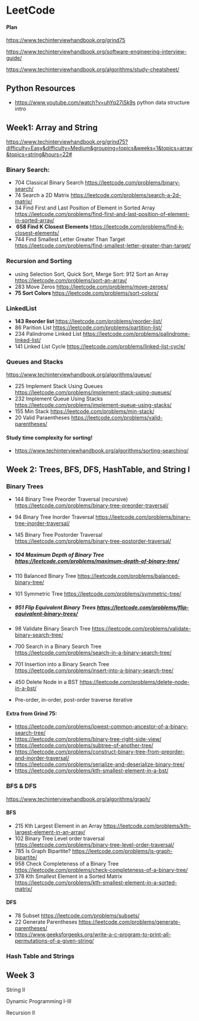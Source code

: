# LeetCode

#### Plan 

https://www.techinterviewhandbook.org/grind75

https://www.techinterviewhandbook.org/software-engineering-interview-guide/

https://www.techinterviewhandbook.org/algorithms/study-cheatsheet/

## Python Resources

- https://www.youtube.com/watch?v=uhYq27iSk9s python data structure intro

##  Week1: Array and String

https://www.techinterviewhandbook.org/grind75?difficulty=Easy&difficulty=Medium&grouping=topics&weeks=1&topics=array&topics=string&hours=22#

### Binary Search:

- 704 Classical Binary Search https://leetcode.com/problems/binary-search/
- 74 Search a 2D Matrix https://leetcode.com/problems/search-a-2d-matrix/
- 34 Find First and Last Position of Element in Sorted Array https://leetcode.com/problems/find-first-and-last-position-of-element-in-sorted-array/
-  <b> 658 Find K Closest Elements </b> https://leetcode.com/problems/find-k-closest-elements/
- 744 Find Smallest Letter Greater Than Target https://leetcode.com/problems/find-smallest-letter-greater-than-target/

### Recursion and Sorting

- using Selection Sort, Quick Sort, Merge Sort: 912 Sort an Array https://leetcode.com/problems/sort-an-array/
- 283 Move Zeros https://leetcode.com/problems/move-zeroes/
- <b>75 Sort Colors </b> https://leetcode.com/problems/sort-colors/

### LinkedList

- <b>143 Reorder list  </b>https://leetcode.com/problems/reorder-list/
- 86 Parition List https://leetcode.com/problems/partition-list/
- 234  Palindrome Linked List https://leetcode.com/problems/palindrome-linked-list/
- 141 Linked List Cycle https://leetcode.com/problems/linked-list-cycle/

### Queues and Stacks

https://www.techinterviewhandbook.org/algorithms/queue/

- 225 Implement Stack Using Queues https://leetcode.com/problems/implement-stack-using-queues/
- 232 Implement Queue Using Stacks https://leetcode.com/problems/implement-queue-using-stacks/
- 155 Min Stack https://leetcode.com/problems/min-stack/
- 20 Valid Paraentheses https://leetcode.com/problems/valid-parentheses/

#### Study time complexity for sorting! 

- https://www.techinterviewhandbook.org/algorithms/sorting-searching/

## Week 2: Trees, BFS, DFS, HashTable, and String I

### Binary Trees

- 144 Binary Tree Preorder Traversal (recursive) https://leetcode.com/problems/binary-tree-preorder-traversal/

- 94 Binary Tree Inorder Traversal https://leetcode.com/problems/binary-tree-inorder-traversal/

- 145 Binary Tree Postorder Traversal https://leetcode.com/problems/binary-tree-postorder-traversal/

- ##### 104 Maximum Depth of Binary Tree https://leetcode.com/problems/maximum-depth-of-binary-tree/

- 110 Balanced Binary Tree https://leetcode.com/problems/balanced-binary-tree/

- 101 Symmetric Tree https://leetcode.com/problems/symmetric-tree/

- ##### 951 Flip Equivalent Binary Trees https://leetcode.com/problems/flip-equivalent-binary-trees/

- 98 Validate Binary Search Tree https://leetcode.com/problems/validate-binary-search-tree/

- 700 Search in a Binary Search Tree https://leetcode.com/problems/search-in-a-binary-search-tree/

- 701 Insertion into a Binary Search Tree https://leetcode.com/problems/insert-into-a-binary-search-tree/

- 450 Delete Node in a BST https://leetcode.com/problems/delete-node-in-a-bst/

- Pre-order, in-order, post-order traverse iterative 

#### Extra from Grind 75:

- https://leetcode.com/problems/lowest-common-ancestor-of-a-binary-search-tree/
- https://leetcode.com/problems/binary-tree-right-side-view/
- https://leetcode.com/problems/subtree-of-another-tree/
- https://leetcode.com/problems/construct-binary-tree-from-preorder-and-inorder-traversal/
- https://leetcode.com/problems/serialize-and-deserialize-binary-tree/
- https://leetcode.com/problems/kth-smallest-element-in-a-bst/

### BFS & DFS

https://www.techinterviewhandbook.org/algorithms/graph/

#### BFS

- 215 Kth Largest Element in an Array https://leetcode.com/problems/kth-largest-element-in-an-array/
- 102 Binary Tree Level order traversal https://leetcode.com/problems/binary-tree-level-order-traversal/
- 785 Is Graph Bipartite? https://leetcode.com/problems/is-graph-bipartite/
- 958 Check Completeness of a Binary Tree https://leetcode.com/problems/check-completeness-of-a-binary-tree/
- 378 Kth Smallest Element in a Sorted Matrix https://leetcode.com/problems/kth-smallest-element-in-a-sorted-matrix/

#### DFS

- 78 Subset https://leetcode.com/problems/subsets/
- 22 Generate Parentheses https://leetcode.com/problems/generate-parentheses/
- https://www.geeksforgeeks.org/write-a-c-program-to-print-all-permutations-of-a-given-string/

### Hash Table and Strings

## Week 3

String II 

Dynamic Programming I-III

Recursion II  

 
